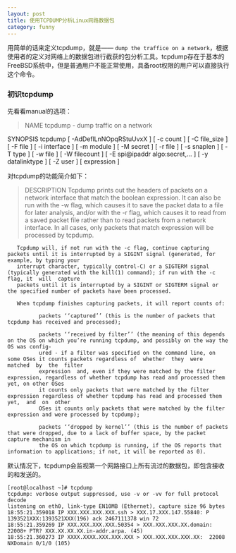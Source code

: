 ```yaml
---
layout: post
title: 使用TCPDUMP分析Linux网路数据包
category: funny
---
```


用简单的话来定义tcpdump，就是—— `dump the traffice on a network`，根据使用者的定义对网络上的数据包进行截获的包分析工具。tcpdump存在于基本的FreeBSD系统中，但是普通用户不能正常使用，具备root权限的用户可以直接执行这个命令。

### 初识tcpdump  

先看看manual的选项：  

>NAME
       tcpdump - dump traffic on a network
>
SYNOPSIS
       tcpdump [ -AdDeflLnNOpqRStuUvxX ] [ -c count ]
               [ -C file_size ] [ -F file ]
               [ -i interface ] [ -m module ] [ -M secret ]
               [ -r file ] [ -s snaplen ] [ -T type ] [ -w file ]
               [ -W filecount ]
               [ -E spi@ipaddr algo:secret,...  ]
               [ -y datalinktype ] [ -Z user ]
               [ expression ]

对tcpdump的功能简介如下：  

>DESCRIPTION
       Tcpdump  prints  out the headers of packets on a network interface that match the boolean expression.  It can also be run with the -w flag, which causes
       it to save the packet data to a file for later analysis, and/or with the -r flag, which causes it to read from a saved packet file rather than  to  read
       packets from a network interface.  In all cases, only packets that match expression will be processed by tcpdump.
>
       Tcpdump will, if not run with the -c flag, continue capturing packets until it is interrupted by a SIGINT signal (generated, for example, by typing your
       interrupt character, typically control-C) or a SIGTERM signal (typically generated with the kill(1) command); if run with the -c flag, it  will  capture
       packets until it is interrupted by a SIGINT or SIGTERM signal or the specified number of packets have been processed.
>
       When tcpdump finishes capturing packets, it will report counts of:
>
              packets ‘‘captured’’ (this is the number of packets that tcpdump has received and processed);
>
              packets ‘‘received by filter’’ (the meaning of this depends on the OS on which you’re running tcpdump, and possibly on the way the OS was config-
              ured - if a filter was specified on the command line, on some OSes it counts packets regardless of  whether  they  were  matched  by  the  filter
              expression  and, even if they were matched by the filter expression, regardless of whether tcpdump has read and processed them yet, on other OSes
              it counts only packets that were matched by the filter expression regardless of whether tcpdump has read and processed them  yet,  and  on  other
              OSes it counts only packets that were matched by the filter expression and were processed by tcpdump);
>
              packets ‘‘dropped by kernel’’ (this is the number of packets that were dropped, due to a lack of buffer space, by the packet capture mechanism in
              the OS on which tcpdump is running, if the OS reports that information to applications; if not, it will be reported as 0).

默认情况下，tcpdump会监视第一个网路接口上所有流过的数据包，即包含接收的和发送的。  

~~~~  
[root@localhost ~]# tcpdump
tcpdump: verbose output suppressed, use -v or -vv for full protocol decode
listening on eth0, link-type EN10MB (Ethernet), capture size 96 bytes
18:55:21.359018 IP XXX.XXX.XXX.XXX.ssh > XXX.17.XXX.147.55840: P 1393521XXX:1393521XXX(196) ack 2467111378 win 72
18:55:21.359269 IP XXX.XXX.XXX.XXX.50354 > XXX.XXX.XXX.XX.domain:  22008+ PTR? XXX.XX.XX.XX.in-addr.arpa. (45)
18:55:21.360273 IP XXXX.XXXX.XXX.XXX.XXX > XXX.XXX.XXX.XXX.XX:  22008 NXDomain 0/1/0 (105)
~~~~  

